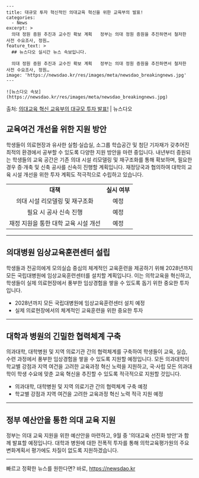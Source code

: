     ---
    title: 대규모 투자 혁신적인 의대교육 혁신을 위한 교육부의 발표!
    categories:
      - News
    excerpt: >
      의대 정원 증원 추진과 교수진 확보 계획   정부는 의대 정원 증원을 추진하면서 철저한 사전 수요조사, 정원…
    feature_text: >
      ## 뉴스다오 실시간 뉴스 속보입니다.
    
      의대 정원 증원 추진과 교수진 확보 계획   정부는 의대 정원 증원을 추진하면서 철저한 사전 수요조사, 정원…
    image: 'https://newsdao.kr/res/images/meta/newsdao_breakingnews.jpg'
    ---
    
    ![뉴스다오 속보](https://newsdao.kr/res/images/meta/newsdao_breakingnews.jpg)

<p>출처: <a href="https://newsdao.kr/4585" rel="dofollow">의대교육 혁신 교육부의 대규모 투자 발표!</a> | 뉴스다오</p>

<h2 data-ke-size="size26">교육여건 개선을 위한 지원 방안</h2>
<p data-ke-size="size16">학생들이 의료현장과 유사한 실험·실습실, 소그룹 학습공간 및 첨단 기자재가 갖추어진 최적의 환경에서 공부할 수 있도록 다양한 지원 방안을 마련 중입니다. 내년부터 증원되는 학생들의 교육 공간은 기존 의대 시설 리모델링 및 재구조화를 통해 확보하며, 필요한 경우 증·개축 및 신축 공사를 신속히 진행할 계획입니다. 재정당국과 협의하여 대학의 교육 시설 개선을 위한 투자 계획도 적극적으로 수립하고 있습니다.</p>

<table>
	<tbody>
		<tr>
			<td style="text-align: center; height: 17px;"><b>대책</b></td>
			<td style="text-align: center; height: 17px;"><b>실시 여부</b></td>
		</tr>
		<tr>
			<td style="text-align: center; height: 17px;">의대 시설 리모델링 및 재구조화</td>
			<td style="text-align: center; height: 17px;">예정</td>
		</tr>
		<tr>
			<td style="text-align: center; height: 17px;">필요 시 공사 신속 진행</td>
			<td style="text-align: center; height: 17px;">예정</td>
		</tr>
		<tr>
			<td style="text-align: center; height: 17px;">재정 지원을 통한 대학 교육 시설 개선</td>
			<td style="text-align: center; height: 17px;">예정</td>
		</tr>
	</tbody>
</table>

<hr>

<h2 data-ke-size="size26">의대병원 임상교육훈련센터 설립</h2>
<p data-ke-size="size16">학생들과 전공의에게 모의실습 중심의 체계적인 교육훈련을 제공하기 위해 2028년까지 모든 국립대병원에 임상교육훈련센터를 설치할 계획입니다. 이는 의학교육을 혁신하고, 학생들이 실제 의료현장에서 풍부한 임상경험을 쌓을 수 있도록 돕기 위한 중요한 투자입니다.</p>

<ul>
	<li>2028년까지 모든 국립대병원에 임상교육훈련센터 설치 예정</li>
	<li>실제 의료현장에서의 체계적인 교육훈련을 위한 중요한 투자</li>
</ul>

<hr>

<h2 data-ke-size="size26">대학과 병원의 긴밀한 협력체계 구축</h2>
<p data-ke-size="size16">의과대학, 대학병원 및 지역 의료기관 간의 협력체계를 구축하여 학생들이 교육, 실습, 수련 과정에서 풍부한 임상경험을 쌓을 수 있도록 지원할 예정입니다. 모든 의과대학이 학교별 강점과 지역 여건을 고려한 교육과정 혁신 노력을 지원하고, 국·사립 모든 의과대학이 학생 수요에 맞춘 교육 혁신을 추진할 수 있도록 적극적으로 지원할 것입니다.</p>

<ul>
	<li>의과대학, 대학병원 및 지역 의료기관 간의 협력체계 구축 예정</li>
	<li>학교별 강점과 지역 여건을 고려한 교육과정 혁신 노력 적극 지원 예정</li>
</ul>

<hr>

<h2 data-ke-size="size26">정부 예산안을 통한 의대 교육 지원</h2>
<p data-ke-size="size16">정부는 의대 교육 지원을 위한 예산안을 마련하고, 9월 중 '의대교육 선진화 방안'과 함께 발표할 예정입니다. 대학과 병원에 대한 전폭적 투자를 통해 의학교육평가원의 주요 변화계획서 평가에도 차질이 없도록 지원하겠습니다.</p>

<hr> 

빠르고 정확한 뉴스를 원한다면? 바로, <a href="https://newsdao.kr" rel="dofollow">https://newsdao.kr</a>


    
